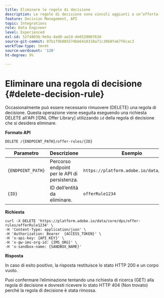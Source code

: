 ```yaml
---
title: Eliminare le regole di decisione
description: Le regole di decisione sono vincoli aggiunti a un’offerta personalizzata e applicati a un profilo per determinare l’idoneità.
feature: Decision Management, API
topic: Integrations
role: Data Engineer
level: Experienced
exl-id: 52f4803b-9e9a-4ad0-ae24-de652006763d
source-git-commit: 07b1f9b885574bb6418310a71c3060fa67f6cac3
workflow-type: tm+mt
source-wordcount: '120'
ht-degree: 9%

---
```


# Eliminare una regola di decisione {#delete-decision-rule}

Occasionalmente può essere necessario rimuovere (DELETE) una regola di decisione. Questa operazione viene eseguita eseguendo una richiesta DELETE all&#39;API [!DNL Offer Library] utilizzando `id` della regola di decisione che si desidera eliminare.

**Formato API**

```http
DELETE /{ENDPOINT_PATH}/offer-rules/{ID}
```

| Parametro | Descrizione | Esempio |
| --------- | ----------- | ------- |
| `{ENDPOINT_PATH}` | Percorso endpoint per le API di persistenza. | `https://platform.adobe.io/data/core/dps` |
| `{ID}` | ID dell’entità da eliminare. | `offerRule1234` |

**Richiesta**

```shell
curl -X DELETE 'https://platform.adobe.io/data/core/dps/offer-rules/offerRule1234' \
-H 'Content-Type: application/json' \
-H 'Authorization: Bearer  {ACCESS_TOKEN}' \
-H 'x-api-key: {API_KEY}' \
-H 'x-gw-ims-org-id: {IMS_ORG}' \
-H 'x-sandbox-name: {SANDBOX_NAME}'
```

**Risposta**

In caso di esito positivo, la risposta restituisce lo stato HTTP 200 e un corpo vuoto.

Puoi confermare l’eliminazione tentando una richiesta di ricerca (GET) alla regola di decisione e dovresti ricevere lo stato HTTP 404 (Non trovato) perché la regola di decisione è stata rimossa.
